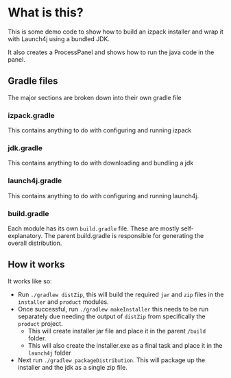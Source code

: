 # What is this?

This is some demo code to show how to build an izpack installer and wrap it with Launch4j using a bundled JDK.

It also creates a ProcessPanel and shows how to run the java code in the panel.

## Gradle files

The major sections are broken down into their own gradle file

### izpack.gradle

This contains anything to do with configuring and running izpack

### jdk.gradle

This contains anything to do with downloading and bundling a jdk

### launch4j.gradle

This contains anything to do with configuring and running launch4j.

### build.gradle

Each module has its own `build.gradle` file.  These are mostly self-explanatory.  The parent build.gradle is responsible for generating the overall distribution.

## How it works

It works like so:
* Run `./gradlew distZip`, this will build the required `jar` and `zip` files in the `installer` and `product` modules.
* Once successful, run `./gradlew makeInstaller` this needs to be run separately due needing the output of `distZip` from specifically the `product` project.
  * This will create installer jar file and place it in the parent `/build` folder.
  * This will also create the installer.exe as a final task and place it in the `launch4j` folder
* Next run `./gradlew packageDistribution`.  This will package up the installer and the jdk as a single zip file.